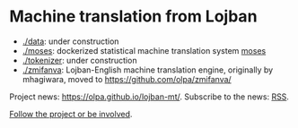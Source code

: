 # Machine translation from Lojban

- [./data](./data): under construction
- [./moses](./moses): dockerized statistical machine translation system [moses](https://www.statmt.org/moses/)
- [./tokenizer](./tokenizer): under construction
- [./zmifanva](./zmifanva): Lojban-English machine translation engine, originally by mhagiwara, moved to <https://github.com/olpa/zmifanva/>

Project news: <https://olpa.github.io/lojban-mt/>. Subscribe to the news: [RSS](/feed.xml).

[Follow the project or be involved](https://olpa.github.io/lojban-mt/2022/05/19/join-the-project.html).
